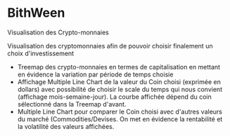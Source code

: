 # BithWeen
Visualisation des Crypto-monnaies 

Visualisation des cryptomonnaies afin de pouvoir choisir finalement un choix d'investissement

- Treemap des crypto-monnaies en termes de capitalisation en mettant en évidence la variation par période de temps choisie
- Affichage Multiple Line Chart de la valeur du Coin choisi (exprimée en dollars) avec possibilité de choisir le scale du temps qui nous convient (affichage mois-semaine-jour). La courbe affichée dépend du coin sélectionné dans la Treemap d'avant.
- Multiple Line Chart pour comparer le Coin choisi avec d'autres valeurs du marché (Commodities/Devises. On met en évidence la rentabilité et la volatilité des valeurs affichées.
